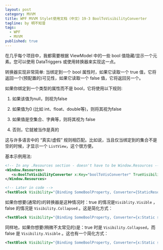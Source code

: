 ```yaml
---
layout: post
category: MVVM
title: WPF MVVM Stylet使用文档（中文）19-3 BoolToVisibilityConverter
tagline: by 明不知昔
tags: 
  - WPF
  - MVVM
published: true
---
```




在几乎每个项目中，我都需要根据 ViewModel 中的一些 bool 值隐藏/显示一个元素。您可以使用 DataTriggers 或使用转换器来实现这一点。

<!--more-->

转换器实现非常简单: 当绑定到一个 bool 属性时，如果它读取一个 true 值，它将返回一个(预配置的)可见性，如果它读取一个 false 值，它将返回另一个。

如果你绑定到一个类型的属性而不是 bool，它将使用以下规则:

1. 如果该值为null，则视为false

2. 如果值为0 (比如 int、float、double等)，则将其视为false

3. 如果值是空集合、字典等，则将其视为 false

4. 否则，它就被当作是真的

这与许多语言中的 “真实/虚假” 规则相匹配。比如说，当且仅当绑定到的集合不是空的时候，才显示一个 `ListView`，这个很方便。

基本示例用法:

``` XML
<!-- In any .Resources section - doesn't have to be Window.Resources -->
<Window.Resources>
   <s:BoolToVisibilityConverter x:Key="boolToVisConverter" TrueVisibility="Visible" FalseVisibility="Hidden"/>
</Window.Resources>

<!-- Later in code -->
<TextBlock Visibility="{Binding SomeBoolProperty, Converter={StaticResource boolToVisConverter}}"/>
```

如果你想要(通常的)的转换器是这种情况时：true 的情况是`Visiblity.Visible` ，false  的情况是 `Visibility.Collapsed` 。这是简化方式：

``` XML
<TextBlock Visibility="{Binding SomeBoolProperty, Converter={x:Static s:BoolToVisibilityConverter.Instance}}"/>
```

同样地，如果你想要(稍微不太常见的)是：true 时是 `Visibility.Collapsed`，而 false 是 `Visibility.Visible` 。这也有一个简化方式：

``` XML
<TextBlock Visibility="{Binding SomeBoolProperty, Converter={x:Static s:BoolToVisibilityConverter.InverseInstance}}"/>
```

